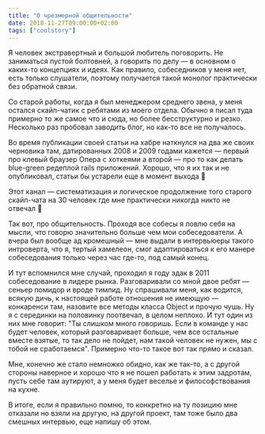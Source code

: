 ```yaml
---
title: "О чрезмерной общительности"
date: 2018-11-27T09:00:00+02:00
tags: ["coolstory"]
---
```


Я человек экстравертный и большой любитель поговорить. Не заниматься пустой болтовней, а говорить по делу — в основном о каких-то концепциях и идеях. Как правило, собеседников у меня нет, есть только слушатели, поэтому получается такой монолог практически без обратной связи. 

Со старой работы, когда я был менеджером среднего звена, у меня остался скайп-чатик с ребятами из моего отдела. Обычно я писал туда примерно то же самое что и сюда, но более бесструктурно и резко. Несколько раз пробовал заводить блог, но как-то все не получалось. 

Во время публикации своей статьи на хабре наткнулся на два же своих черновика там, датированных 2008 и 2009 годами кажется — первый про клевый браузер Опера с хоткеями а второй — про то как делать blue-green редеплой rails приложений. Хорошо, что я их так и не опубликовал, статьи бы устарели еще в момент выхода 🙂

Этот канал — систематизация и логическое продолжение того старого скайп-чата на 30 человек где мне практически никогда никто не отвечал 🙂 

Так вот, про общительность. Проходя все собесы я ловлю себя на мысли, что говорю значительно больше чем мои собеседователи. А вчера был вообще ад кромешный — мне выдали в интервьюеры такого интроверта, что я, тертый хамелеон, смог адаптироваться к его манере собеседования только через час где-то, под самый конец.

И тут вспомнился мне случай, проходил я году эдак в 2011 собеседование в лидере рынка. Разговаривали со мной двое ребят — сеньер помидор и вроде тимлид. Ну спрашивали меня, как водится, всякую дичь, к настоящей работе отношения не имеющую — конкаренси там, назовите все методы класса Object и прочую чушь. Ну я с серединки на половинку поотвечал, в целом неплохо. И тут один из них мне говорит: "Ты слишком много говоришь. Если в команде у нас будет человек, который разговаривает больше, чем все остальные вместе взятые, то так дело не пойдет, нам такой человек не нужен, мы с тобой не сработаемся". Примерно что-то такое вот так прямо и сказал. 

Мне, конечно же стало немножко обидно, как же так-то, а с другой стороны наверное и хорошо что я не пошел работать к этим задротам, пусть себе там аутируют, а у меня будет веселье и философствования на кухне. 

В итоге, если я правильно помню, то конкретно на ту позицию мне отказали но взяли на другую, на другой проект, там тоже было два смешных интервью, еще напишу об этом.
